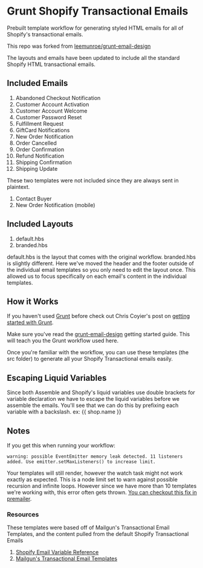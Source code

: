 # Grunt Shopify Transactional Emails
Prebuilt template workflow for generating styled HTML emails for all of Shopify's transactional emails. 

This repo was forked from [leemunroe/grunt-email-design](https://github.com/leemunroe/grunt-email-design)

The layouts and emails have been updated to include all the standard Shopify HTML transactional emails.

## Included Emails

1. Abandoned Checkout Notification
2. Customer Account Activation
3. Customer Account Welcome
4. Customer Password Reset
5. Fulfillment Request
6. GiftCard Notifications
7. New Order Notification
8. Order Cancelled
9. Order Confirmation
10. Refund Notification
11. Shipping Confirmation
12. Shipping Update

These two templates were not included since they are always sent in plaintext.

1. Contact Buyer
2. New Order Notification (mobile)

## Included Layouts

1. default.hbs
2. branded.hbs

default.hbs is the layout that comes with the original workflow. branded.hbs is slightly different. Here we've moved the header and the footer outside of the individual email templates so you only need to edit the layout once. This allowed us to focus specifically on each email's content in the individual templates.

## How it Works

If you haven't used [Grunt](http://gruntjs.com/) before check out Chris Coyier's post on [getting started with Grunt](http://24ways.org/2013/grunt-is-not-weird-and-hard/).

Make sure you've read the [grunt-email-design](https://github.com/leemunroe/grunt-email-design) getting started guide. This will teach you the Grunt workflow used here.

Once you're familiar with the workflow, you can use these templates (the src folder) to generate all your Shopify Transactional emails easily.


## Escaping Liquid Variables

Since both Assemble and Shopify's liquid variables use double brackets for variable declaration we have to escape the liquid variables before we assemble the emails. You'll see that we can do this by prefixing each variable with a backslash. ex: \{{ shop.name }}


## Notes

If you get this when running your workflow:

```
warning: possible EventEmitter memory leak detected. 11 listeners added. Use emitter.setMaxListeners() to increase limit.
```

Your templates will still render, however the watch task might not work exactly as expected. This is a node limit set to warn against possible recursion and infinite loops. However since we have more than 10 templates we're working with, this error often gets thrown. [You can checkout this fix in premailer](https://github.com/dwightjack/grunt-premailer/blob/master/tasks/premailer.js#L95).


### Resources

These templates were based off of Mailgun's Transactional Email Templates, and the content pulled from the default Shopify Transactional Emails

1. [Shopify Email Variable Reference](http://docs.shopify.com/manual/settings/notifications/email-variables)
2. [Mailgun's Transactional Email Templates](http://blog.mailgun.com/transactional-html-email-templates/)
